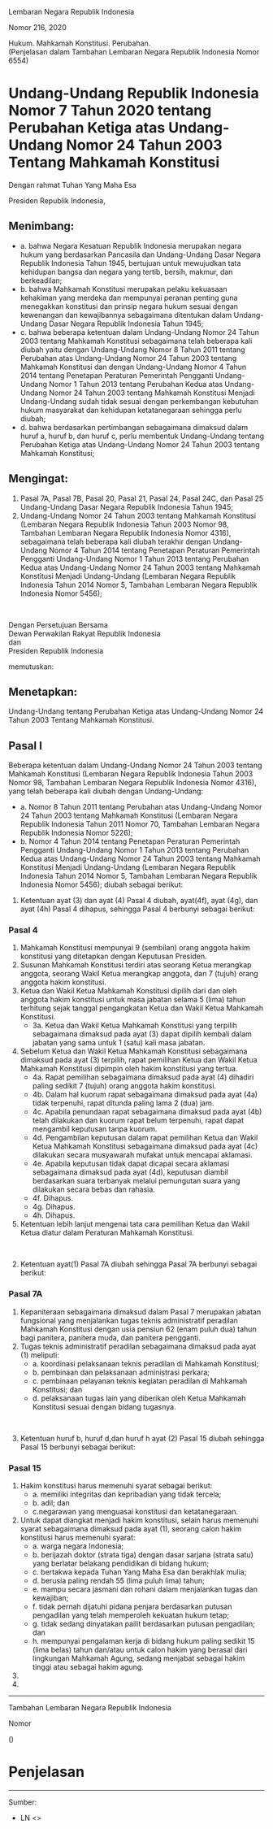 Lembaran Negara Republik Indonesia

Nomor 216, 2020

Hukum. Mahkamah Konstitusi. Perubahan. <br>
(Penjelasan dalam Tambahan Lembaran Negara Republik Indonesia Nomor 6554)

# Undang-Undang Republik Indonesia Nomor 7 Tahun 2020 tentang Perubahan Ketiga atas Undang-Undang Nomor 24 Tahun 2003 Tentang Mahkamah Konstitusi

Dengan rahmat Tuhan Yang Maha Esa

Presiden Republik Indonesia,

## Menimbang:

* a. bahwa Negara Kesatuan Republik Indonesia merupakan negara hukum yang berdasarkan Pancasila dan Undang-Undang Dasar Negara Republik Indonesia Tahun 1945, bertujuan untuk mewujudkan tata kehidupan bangsa dan negara yang tertib, bersih, makmur, dan berkeadilan;
* b. bahwa Mahkamah Konstitusi merupakan pelaku kekuasaan kehakiman yang merdeka dan mempunyai peranan penting guna menegakkan konstitusi dan prinsip negara hukum sesuai dengan kewenangan dan kewajibannya sebagaimana ditentukan dalam Undang-Undang Dasar Negara Republik Indonesia Tahun 1945;
* c. bahwa beberapa ketentuan dalam Undang-Undang Nomor 24 Tahun 2003 tentang Mahkamah Konstitusi sebagaimana telah beberapa kali diubah yaitu dengan Undang-Undang Nomor 8 Tahun 2011 tentang Perubahan atas Undang-Undang Nomor 24 Tahun 2003 tentang Mahkamah Konstitusi dan dengan Undang-Undang Nomor 4 Tahun 2014 tentang Penetapan Peraturan Pemerintah Pengganti Undang-Undang Nomor 1 Tahun 2013 tentang Perubahan Kedua atas Undang-Undang Nomor 24 Tahun 2003 tentang Mahkamah Konstitusi Menjadi Undang-Undang sudah tidak sesuai dengan perkembangan kebutuhan hukum masyarakat dan kehidupan ketatanegaraan sehingga perlu diubah;
* d. bahwa berdasarkan pertimbangan sebagaimana dimaksud dalam huruf a, huruf b, dan huruf c, perlu membentuk Undang-Undang tentang Perubahan Ketiga atas Undang-Undang Nomor 24 Tahun 2003 tentang Mahkamah Konstitusi;

## Mengingat:

1. Pasal 7A, Pasal 7B, Pasal 20, Pasal 21, Pasal 24, Pasal 24C, dan Pasal 25 Undang-Undang Dasar Negara Republik Indonesia Tahun 1945;
2. Undang-Undang Nomor 24 Tahun 2003 tentang Mahkamah Konstitusi (Lembaran Negara Republik Indonesia Tahun 2003 Nomor 98, Tambahan Lembaran Negara Republik Indonesia Nomor 4316), sebagaimana telah beberapa kali diubah terakhir dengan Undang-Undang Nomor 4 Tahun 2014 tentang Penetapan Peraturan Pemerintah Pengganti Undang-Undang Nomor 1 Tahun 2013 tentang Perubahan Kedua atas Undang-Undang Nomor 24 Tahun 2003 tentang Mahkamah Konstitusi Menjadi Undang-Undang (Lembaran Negara Republik Indonesia Tahun 2014 Nomor 5, Tambahan Lembaran Negara Republik Indonesia Nomor 5456);

<br>

Dengan Persetujuan Bersama <br>
Dewan Perwakilan Rakyat Republik Indonesia <br>
dan <br>
Presiden Republik Indonesia

memutuskan:

## Menetapkan:

Undang-Undang tentang Perubahan Ketiga atas Undang-Undang Nomor 24 Tahun 2003 Tentang Mahkamah Konstitusi.

## Pasal I

Beberapa ketentuan dalam Undang-Undang Nomor 24 Tahun 2003 tentang Mahkamah Konstitusi (Lembaran Negara Republik Indonesia Tahun 2003 Nomor 98, Tambahan Lembaran Negara Republik Indonesia Nomor 4316), yang telah beberapa kali diubah dengan Undang-Undang:
* a. Nomor 8 Tahun 2011 tentang Perubahan atas Undang-Undang Nomor 24 Tahun 2003 tentang Mahkamah Konstitusi (Lembaran Negara Republik Indonesia Tahun 2011 Nomor 70, Tambahan Lembaran Negara Republik Indonesia Nomor 5226);
* b. Nomor 4 Tahun 2014 tentang Penetapan Peraturan Pemerintah Pengganti Undang-Undang Nomor 1 Tahun 2013 tentang Perubahan Kedua atas Undang-Undang Nomor 24 Tahun 2003 tentang Mahkamah Konstitusi Menjadi Undang-Undang (Lembaran Negara Republik Indonesia Tahun 2014 Nomor 5, Tambahan Lembaran Negara Republik Indonesia Nomor 5456); diubah sebagai berikut:

1. Ketentuan ayat (3) dan ayat (4) Pasal 4 diubah, ayat(4f), ayat (4g), dan ayat (4h) Pasal 4 dihapus, sehingga Pasal 4 berbunyi sebagai berikut:

### Pasal 4

1. Mahkamah Konstitusi mempunyai 9 (sembilan) orang anggota hakim konstitusi yang ditetapkan dengan Keputusan Presiden.
2. Susunan Mahkamah Konstitusi terdiri atas seorang Ketua merangkap anggota, seorang Wakil Ketua merangkap anggota, dan 7 (tujuh) orang anggota hakim konstitusi.
3. Ketua dan Wakil Ketua Mahkamah Konstitusi dipilih dari dan oleh anggota hakim konstitusi untuk masa jabatan selama 5 (lima) tahun terhitung sejak tanggal pengangkatan Ketua dan Wakil Ketua Mahkamah Konstitusi. <br>
    * 3a. Ketua dan Wakil Ketua Mahkamah Konstitusi yang terpilih sebagaimana dimaksud pada ayat (3) dapat dipilih kembali dalam jabatan yang sama untuk 1 (satu) kali masa jabatan.
4. Sebelum Ketua dan Wakil Ketua Mahkamah Konstitusi sebagaimana dimaksud pada ayat (3) terpilih, rapat pemilihan Ketua dan Wakil Ketua Mahkamah Konstitusi dipimpin oleh hakim konstitusi yang tertua. <br>
    * 4a. Rapat pemilihan sebagaimana dimaksud pada ayat (4) dihadiri paling sedikit 7 (tujuh) orang anggota hakim konstitusi.
    * 4b. Dalam hal kuorum rapat sebagaimana dimaksud pada ayat (4a) tidak terpenuhi, rapat ditunda paling lama 2 (dua) jam.
    * 4c. Apabila penundaan rapat sebagaimana dimaksud pada ayat (4b) telah dilakukan dan kuorum rapat belum terpenuhi, rapat dapat mengambil keputusan tanpa kuorum.
    * 4d. Pengambilan keputusan dalam rapat pemilihan Ketua dan Wakil Ketua Mahkamah Konstitusi sebagaimana dimaksud pada ayat (4c) dilakukan secara musyawarah mufakat untuk mencapai aklamasi.
    * 4e. Apabila keputusan tidak dapat dicapai secara aklamasi sebagaimana dimaksud pada ayat (4d), keputusan diambil berdasarkan suara terbanyak melalui pemungutan suara yang dilakukan secara bebas dan rahasia.
    * 4f. Dihapus.
    * 4g. Dihapus.
    * 4h. Dihapus.
5. Ketentuan lebih lanjut mengenai tata cara pemilihan Ketua dan Wakil Ketua diatur dalam Peraturan Mahkamah Konstitusi.
    
<br>
    
2. Ketentuan ayat(1) Pasal 7A diubah sehingga Pasal 7A berbunyi sebagai berikut:

### Pasal 7A

1. Kepaniteraan sebagaimana dimaksud dalam Pasal 7 merupakan jabatan fungsional yang menjalankan tugas teknis administratif peradilan Mahkamah Konstitusi dengan usia pensiun 62 (enam puluh dua) tahun bagi panitera, panitera muda, dan panitera pengganti.
2. Tugas teknis administratif peradilan sebagaimana dimaksud pada ayat (1) meliputi:
    * a. koordinasi pelaksanaan teknis peradilan di Mahkamah Konstitusi;
    * b. pembinaan dan pelaksanaan administrasi perkara;
    * c. pembinaan pelayanan teknis kegiatan peradilan di Mahkamah Konstitusi; dan
    * d. pelaksanaan tugas lain yang diberikan oleh Ketua Mahkamah Konstitusi sesuai dengan bidang tugasnya.

<br>

3. Ketentuan huruf b, huruf d,dan huruf h ayat (2) Pasal 15 diubah sehingga Pasal 15 berbunyi sebagai berikut:

### Pasal 15

1. Hakim konstitusi harus memenuhi syarat sebagai berikut:
    * a. memiliki integritas dan kepribadian yang tidak tercela;
    * b. adil; dan 
    * c.negarawan yang menguasai konstitusi dan ketatanegaraan.
2. Untuk dapat diangkat menjadi hakim  konstitusi, selain harus memenuhi syarat sebagaimana dimaksud pada ayat (1), seorang calon hakim konstitusi harus memenuhi syarat:
     * a. warga negara Indonesia;
     * b. berijazah doktor (strata tiga) dengan dasar sarjana (strata satu) yang berlatar belakang pendidikan di bidang hukum;
     * c. bertakwa kepada Tuhan Yang Maha Esa dan berakhlak mulia;
     * d. berusia paling rendah 55 (lima puluh lima) tahun;
     * e. mampu secara jasmani dan rohani dalam menjalankan tugas dan kewajiban;
     * f. tidak pernah dijatuhi pidana penjara berdasarkan putusan pengadilan yang telah memperoleh kekuatan hukum tetap;
     * g. tidak sedang dinyatakan pailit berdasarkan putusan pengadilan; dan
     * h. mempunyai pengalaman kerja di bidang hukum paling sedikit 15 (lima belas) tahun dan/atau untuk calon hakim yang berasal dari lingkungan Mahkamah Agung, sedang menjabat sebagai hakim tinggi atau sebagai hakim agung.
3. 
4. 

---

Tambahan Lembaran Negara Republik Indonesia

Nomor

()

# Penjelasan

---

Sumber:
* LN <>
